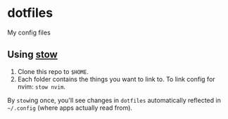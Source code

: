 dotfiles
========

My config files

## Using [stow](https://www.gnu.org/software/stow/)

1. Clone this repo to `$HOME`.
1. Each folder contains the things you want to link to. To link config for nvim: `stow nvim`.

By `stow`ing once, you'll see changes in `dotfiles` automatically reflected in `~/.config` (where apps actually read from).
